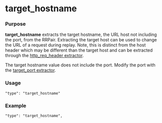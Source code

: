 # target_hostname

### Purpose

**target_hostname** extracts the target hostname, the URL host not including the port, from the RRPair.  Extracting the target host can be used to change the URL of a request during replay.  Note, this is distinct from the host header which may be different than the target host and can be extracted through the [http_req_header extractor](./http_req_header.md).

The target hostname value does not include the port.  Modify the port with the [target_port extractor](./target_port.md).

### Usage

```
"type": "target_hostname"
```

### Example

```
"type": "target_hostname",
```
